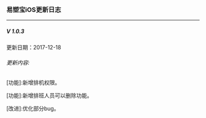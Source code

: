 ### 易塑宝iOS更新日志
---


##### V 1.0.3
更新日期：2017-12-18
###### 更新内容:

\[功能]:新增排机权限。

\[功能]:新增排班人员可以删除功能。

\[改进]:优化部分bug。
